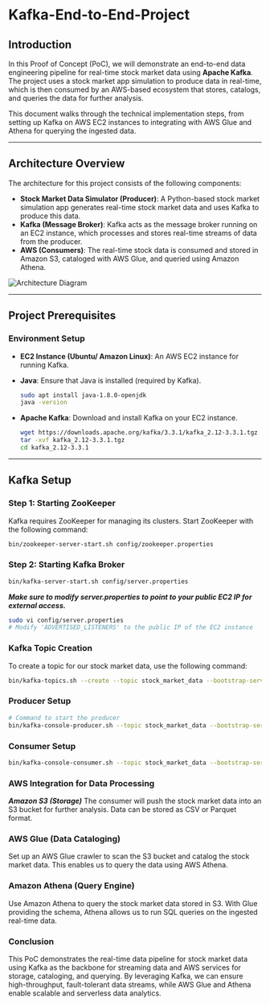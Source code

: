 # Kafka-End-to-End-Project

## Introduction
In this Proof of Concept (PoC), we will demonstrate an end-to-end data engineering pipeline for real-time stock market data using **Apache Kafka**. The project uses a stock market app simulation to produce data in real-time, which is then consumed by an AWS-based ecosystem that stores, catalogs, and queries the data for further analysis.

This document walks through the technical implementation steps, from setting up Kafka on AWS EC2 instances to integrating with AWS Glue and Athena for querying the ingested data.

---

## Architecture Overview

The architecture for this project consists of the following components:

- **Stock Market Data Simulator (Producer)**: A Python-based stock market simulation app generates real-time stock market data and uses Kafka to produce this data.
- **Kafka (Message Broker)**: Kafka acts as the message broker running on an EC2 instance, which processes and stores real-time streams of data from the producer.
- **AWS (Consumers)**: The real-time stock data is consumed and stored in Amazon S3, cataloged with AWS Glue, and queried using Amazon Athena.

![Architecture Diagram](insert_link_to_architecture_diagram_here)

---

## Project Prerequisites

### Environment Setup
- **EC2 Instance (Ubuntu/ Amazon Linux)**: An AWS EC2 instance for running Kafka.
- **Java**: Ensure that Java is installed (required by Kafka).

    ```bash
    sudo apt install java-1.8.0-openjdk
    java -version
    ```

- **Apache Kafka**: Download and install Kafka on your EC2 instance.

    ```bash
    wget https://downloads.apache.org/kafka/3.3.1/kafka_2.12-3.3.1.tgz
    tar -xvf kafka_2.12-3.3.1.tgz
    cd kafka_2.12-3.3.1
    ```

---

## Kafka Setup

### Step 1: Starting ZooKeeper
Kafka requires ZooKeeper for managing its clusters. Start ZooKeeper with the following command:

```bash
bin/zookeeper-server-start.sh config/zookeeper.properties
```

### Step 2: Starting Kafka Broker
```bash
bin/kafka-server-start.sh config/server.properties
```

***Make sure to modify server.properties to point to your public EC2 IP for external access.***
```bash
sudo vi config/server.properties
# Modify 'ADVERTISED_LISTENERS' to the public IP of the EC2 instance
```

### Kafka Topic Creation
To create a topic for our stock market data, use the following command:
```bash
bin/kafka-topics.sh --create --topic stock_market_data --bootstrap-server {EC2_Public_IP:9092} --replication-factor 1 --partitions 1
```

### Producer Setup
```bash
# Command to start the producer
bin/kafka-console-producer.sh --topic stock_market_data --bootstrap-server {EC2_Public_IP:9092}
```

### Consumer Setup
```bash
bin/kafka-console-consumer.sh --topic stock_market_data --bootstrap-server {EC2_Public_IP:9092}
```

### AWS Integration for Data Processing
***Amazon S3 (Storage)***
The consumer will push the stock market data into an S3 bucket for further analysis. Data can be stored as CSV or Parquet format.

### AWS Glue (Data Cataloging)
Set up an AWS Glue crawler to scan the S3 bucket and catalog the stock market data. This enables us to query the data using AWS Athena.

### Amazon Athena (Query Engine)
Use Amazon Athena to query the stock market data stored in S3. With Glue providing the schema, Athena allows us to run SQL queries on the ingested real-time data.

### Conclusion
This PoC demonstrates the real-time data pipeline for stock market data using Kafka as the backbone for streaming data and AWS services for storage, cataloging, and querying. By leveraging Kafka, we can ensure high-throughput, fault-tolerant data streams, while AWS Glue and Athena enable scalable and serverless data analytics.
